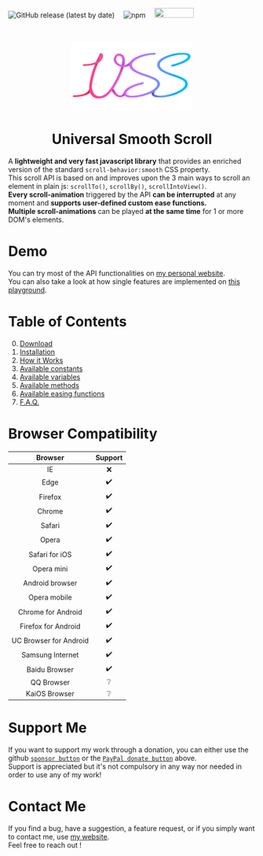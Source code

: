 ![GitHub release (latest by date)](https://img.shields.io/github/v/release/CristianDavideConte/universalSmoothScroll?color=rgba%2850%2C200%2C80%29&label=Version&logo=github) 
![npm](https://img.shields.io/npm/v/universalsmoothscroll?color=rgb%28255%2C50%2C50%29&label=%20Version&logo=npm) 
[<img id="donate" src="https://upload.wikimedia.org/wikipedia/commons/thumb/b/b5/PayPal.svg/1920px-PayPal.svg.png" height="20" width="80"/>](https://www.paypal.com/donate?hosted_button_id=9ZH3MVR56C7M8)


<br/><p align="center">
    <a href="https://github.com/CristianDavideConte/universalSmoothScroll">
        <img src="https://raw.githubusercontent.com/CristianDavideConte/universalSmoothScroll/master/images/new_logo.png" height="140">
    </a>
</p>
<h1 align="center">Universal Smooth Scroll</h1>

A **lightweight and very fast javascript library** that provides an enriched version of the standard `scroll-behavior:smooth` CSS property. <br/>
This scroll API is based on and improves upon the 3 main ways to scroll an element in plain js: `scrollTo()`, `scrollBy()`, `scrollIntoView()`.<br/>
**Every scroll-animation** triggered by the API **can be interrupted** at any moment and **supports user-defined custom ease functions.**<br/>
**Multiple scroll-animations** can be played **at the same time** for 1 or more DOM's elements.<br/>

# Demo
You can try most of the API functionalities on <a href="https://cristiandavideconte.github.io/myPersonalWebPage/" target="_blank">my personal website</a>.<br/>
You can also take a look at how single features are implemented on <a href="https://cristiandavideconte.github.io/universalSmoothScroll/" target="_blank">this playground</a>.

# Table of Contents
  0. [Download](./docs/Download.md)
  1. [Installation](./docs/Installation.md)
  2. [How it Works](./docs/HowItWorks.md)
  3. [Available constants](./docs/ConstantsAbout.md)
  4. [Available variables](./docs/VariablesAbout.md)
  5. [Available methods](./docs/MethodsAbout.md)
  6. [Available easing functions](./docs/EasingFunctions.md)
  7. [F.A.Q.](./docs/FAQ.md)

# Browser Compatibility
Browser | Support 
:-----: | :-----: 
IE | ❌ 
Edge | ✔️ 
Firefox | ✔️ 
Chrome | ✔️ 
Safari | ✔️ 
Opera | ✔️ 
Safari for iOS | ✔️ 
Opera mini | ✔️
Android browser | ✔️
Opera mobile | ✔️
Chrome for Android | ✔️
Firefox for Android | ✔️
UC Browser for Android | ✔️
Samsung Internet | ✔️
Baidu Browser | ✔️
QQ Browser | ❔ 
KaiOS Browser | ❔

# Support Me
If you want to support my work through a donation, you can either use the github [`sponsor button`](https://github.com/sponsors/CristianDavideConte) or the <a href="#donate"><code>PayPal donate button</code></a> above.<br/>
Support is appreciated but it's not compulsory in any way nor needed in order to use any of my work!

# Contact Me
If you find a bug, have a suggestion, a feature request, or if you simply want to contact me, use [my website](https://cristiandavideconte.github.io/myPersonalWebPage). <br/>
Feel free to reach out !
